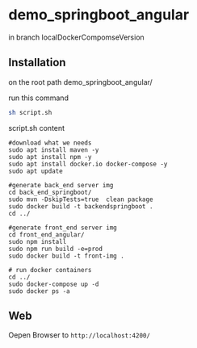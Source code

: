 # demo_springboot_angular

in branch localDockerCompomseVersion

## Installation

on the root path demo_springboot_angular/

run this command

```bash
sh script.sh
```

script.sh content

```shell
#download what we needs
sudo apt install maven -y
sudo apt install npm -y
sudo apt install docker.io docker-compose -y
sudo apt update

#generate back_end server img
cd back_end_springboot/
sudo mvn -DskipTests=true  clean package
sudo docker build -t backendspringboot .
cd ../

#generate front_end server img
cd front_end_angular/
sudo npm install
sudo npm run build -e=prod
sudo docker build -t front-img .

# run docker containers
cd ../
sudo docker-compose up -d
sudo docker ps -a
```

## Web
 Oepen Browser to `http://localhost:4200/`
